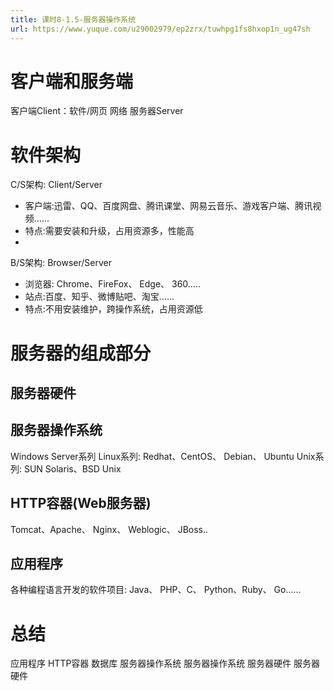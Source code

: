 ```yaml
---
title: 课时8-1.5-服务器操作系统
url: https://www.yuque.com/u29002979/ep2zrx/tuwhpg1fs8hxop1n_ug47sh
---
```


<a name="Mwsud"></a>

# 客户端和服务端

客户端Client：软件/网页
网络
服务器Server

<a name="Duyeb"></a>

# 软件架构

C/S架构: Client/Server

- 客户端:迅雷、QQ、百度网盘、腾讯课堂、网易云音乐、游戏客户端、腾讯视频......
- 特点:需要安装和升级，占用资源多，性能高
-


B/S架构: Browser/Server

- 浏览器: Chrome、FireFox、 Edge、 360.....
- 站点:百度、知乎、微博贴吧、淘宝......
- 特点:不用安装维护，跨操作系统，占用资源低

<a name="QaDmM"></a>

# 服务器的组成部分

<a name="RCZky"></a>

## 服务器硬件

<a name="mLOFz"></a>

## 服务器操作系统

Windows Server系列
Linux系列: Redhat、CentOS、 Debian、 Ubuntu
Unix系列: SUN Solaris、BSD Unix <a name="w0auc"></a>

## HTTP容器(Web服务器)

Tomcat、Apache、 Nginx、 Weblogic、 JBoss..

<a name="FZCsq"></a>

## 应用程序

各种编程语言开发的软件项目: Java、 PHP、C、
Python、Ruby、 Go......

<a name="Bvmub"></a>

# 总结

应用程序                   &#x20;
HTTP容器                   数据库
服务器操作系统          服务器操作系统
服务器硬件                 服务器硬件
